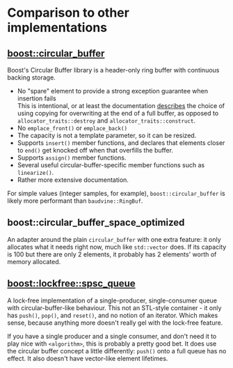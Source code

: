 # Comparison to other implementations

## [boost::circular_buffer](https://www.boost.org/doc/libs/1_78_0/doc/html/circular_buffer.html)

Boost's Circular Buffer library is a header-only ring buffer with continuous
backing storage.

* No "spare" element to provide a strong exception guarantee when insertion fails  
  This is intentional, or at least the documentation
  [describes](https://www.boost.org/doc/libs/1_78_0/doc/html/circular_buffer/implementation.html)
  the choice of using copying for overwriting at the end of a full buffer, as
  opposed to `allocator_traits::destroy` and `allocator_traits::construct`.
* No `emplace_front()` or `emplace_back()`
* The capacity is not a template parameter, so it can be resized.
* Supports `insert()` member functions, and declares that elements closer to
  `end()` get knocked off when that overfills the buffer.
* Supports `assign()` member functions.
* Several useful circular-buffer-specific member functions such as
  `linearize()`.
* Rather more extensive documentation.

For simple values (integer samples, for example), `boost::circular_buffer` is
likely more performant than `baudvine::RingBuf`.

## boost::circular_buffer_space_optimized

An adapter around the plain `circular_buffer` with one extra feature: it only
allocates what it needs right now, much like `std::vector` does. If its capacity
is 100 but there are only 2 elements, it probably has 2 elements' worth of
memory allocated.

## [boost::lockfree::spsc_queue](https://www.boost.org/doc/libs/1_78_0/doc/html/lockfree.html)

A lock-free implementation of a single-producer, single-consumer queue with
circular-buffer-like behaviour. This not an STL-style container - it only has
`push()`, `pop()`, and `reset()`, and no notion of an iterator. Which makes
sense, because anything more doesn't really gel with the lock-free feature.

If you have a single producer and a single consumer, and don't need it to play
nice with `<algorithm>`, this is probably a pretty good bet. It does use the
circular buffer concept a little differently: `push()` onto a full queue has no
effect. It also doesn't have vector-like element lifetimes.
